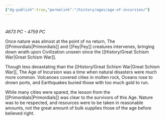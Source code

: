 ```yaml
---
{"dg-publish":true,"permalink":"/history/ages/age-of-incursion/"}
---
```


# 
*4673 PC - 4759 PC*

Once nature was almost at the point of no return, The [[Primordials\|Primordials]] and [[Fey\|Fey]] creatures intervenes, bringing down wrath upon Civilization unseen since the [[History/Great Schism War\|Great Schism War]].

Though less devastating than the [[History/Great Schism War\|Great Schism War]], The Age of Incursion was a time when natural disasters were much more common. Volcanoes covered cities in molten rock, Oceans rose to drown ports, and Earthquakes buried those with too much gold to run.

While many cities were spared, the lesson from the [[Primordials\|Primordials]] was clear to the survivors of this Age. Nature was to be respected, and resources were to be taken in reasonable amounts, not the great amount of bulk supplies those of the age before believed right. 